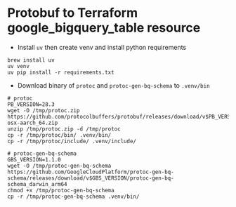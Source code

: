 # Protobuf to Terraform google_bigquery_table resource

- Install `uv` then create venv and install python requirements
```
brew install uv
uv venv
uv pip install -r requirements.txt
```

- Download binary of `protoc` and `protoc-gen-bq-schema` to `.venv/bin`
```
# protoc
PB_VERSION=28.3
wget -O /tmp/protoc.zip https://github.com/protocolbuffers/protobuf/releases/download/v$PB_VERSION/protoc-$PB_VERSION-osx-aarch_64.zip
unzip /tmp/protoc.zip -d /tmp/protoc
cp -r /tmp/protoc/bin/ .venv/bin/
cp -r /tmp/protoc/include/ .venv/include/

# protoc-gen-bq-schema
GBS_VERSION=1.1.0
wget -O /tmp/protoc-gen-bq-schema https://github.com/GoogleCloudPlatform/protoc-gen-bq-schema/releases/download/v$GBS_VERSION/protoc-gen-bq-schema_darwin_arm64
chmod +x /tmp/protoc-gen-bq-schema
cp -r /tmp/protoc-gen-bq-schema .venv/bin/
```
